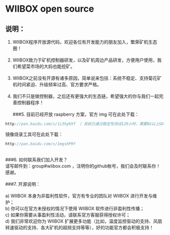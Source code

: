 WIIBOX open source
==============================
说明：
------------------------------
1. WIIBOX程序开放源代码，欢迎各位有开发能力的朋友加入，繁荣矿机生态圈！<br/><br/>
2. WIIBOX致力于矿机控制器研发，以及矿机周边产品研发，方便用户使用，我们希望菜市场的大妈也能挖矿。<br/><br/>
3. WIIBOX之前没有开源有诸多原因，简单说来包括：系统不稳定、支持菊花矿机时间紧迫、升级频率过高、官方要求严格。<br/><br/>
4. 我们不只是做控制器，之后还有更强大的生态链，希望强大的你与我们一起完善控制器程序！<br/><br/>
###5. 目前已经开放 raspberry 方案，官方 img 可在此处下载：<br/>
```ObjectiveC
http://pan.baidu.com/s/1i3hyKXf （ 目前已通过稳定性测试120小时，需要8G以上SD卡 ）
```
   镜像烧录工具可在此处下载：<br/>
```ObjectiveC
http://pan.baidu.com/s/1mgshP9Y
```
<br/>
###6. 如何联系我们加入开发？<br/>
		请写邮件到：group#wiibox.com ，注明你的github帐号，我们会及时联系你！感谢。<br/><br/>
###7. 开源说明：<br/><br/>
		a) WIIBOX 本身为非盈利性软件，官方有专业的团队对 WIIBOX 进行开发与维护；<br/>
		b) 你可以在官方未授权的情况下使用 WIIBOX 软件进行非盈利性传播；<br/>
		c) 如果你需要从事盈利性活动，请联系官方客服获得授权许可；<br/>
		d) 我们非常欢迎你为 WIIBOX 扩展更多功能（比如，温度监控驱动的支持、风扇转速驱动的支持、各大矿机的超频支持等等），好的功能官方都会积极支持！
